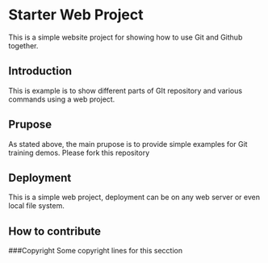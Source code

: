 # Starter Web Project

This is a simple website project for showing how to use Git and Github together. 

## Introduction

This is example is to show different parts of GIt repository and various commands using a web project.

## Prupose

As stated above, the main prupose is to provide simple examples for Git training demos.
Please fork this repository

## Deployment

This is a simple web project, deployment can be on any web server or even local file system.

## How to contribute

###Copyright
Some copyright lines for this secction